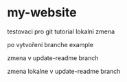 ﻿# my-website
testovaci pro git tutorial
lokalni zmena

po vytvoření branche example

zmena v update-readme branch

zmena lokalne v update-readme branch

